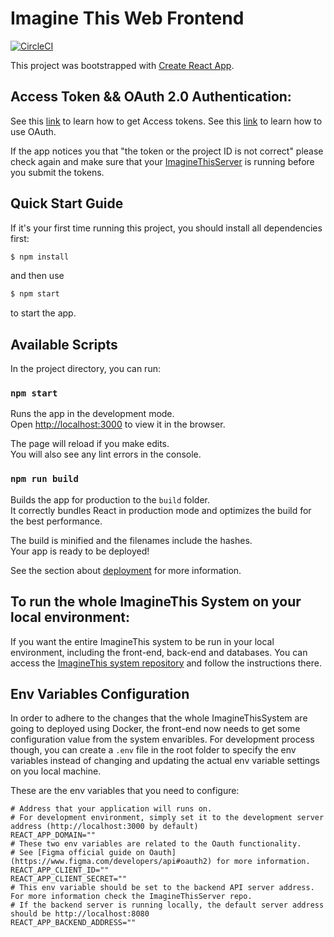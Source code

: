 # Imagine This Web Frontend
[![CircleCI](https://circleci.com/gh/ImagineThisUCL/imaginethisweb.svg?style=shield&circle-token=27d147dd173387718d5e753769982df6147f014e)](https://app.circleci.com/pipelines/github/ImagineThisUCL)

This project was bootstrapped with [Create React App](https://github.com/facebook/create-react-app).

## Access Token && OAuth 2.0 Authentication:
See this [link](https://www.figma.com/developers/api#access-tokens) to learn how to get Access tokens.
See this [link](https://www.figma.com/developers/api#oauth2) to learn how to use OAuth.

If the app notices you that "the token or the project ID is not correct" please check again and make sure that your [ImagineThisServer](https://github.com/ImagineThisUCL/ImagineThisServer) is running before you submit the tokens.

## Quick Start Guide
If it's your first time running this project, you should install all dependencies first:
```bash
$ npm install  
```
and then use 
```bash
$ npm start 
```
to start the app.


## Available Scripts

In the project directory, you can run:

### `npm start`

Runs the app in the development mode.<br />
Open [http://localhost:3000](http://localhost:3000) to view it in the browser.

The page will reload if you make edits.<br />
You will also see any lint errors in the console.


### `npm run build`

Builds the app for production to the `build` folder.<br />
It correctly bundles React in production mode and optimizes the build for the best performance.

The build is minified and the filenames include the hashes.<br />
Your app is ready to be deployed!

See the section about [deployment](https://facebook.github.io/create-react-app/docs/deployment) for more information.




## To run the whole ImagineThis System on your local environment:

If you want the entire ImagineThis system to be run in your local environment, including the front-end, back-end and databases. You can access the [ImagineThis system repository](https://github.com/ImagineThisUCL/ImagineThisSystem) and follow the instructions there.

## Env Variables Configuration
In order to adhere to the changes that the whole ImagineThisSystem are going to deployed using Docker, the front-end now needs to get some configuration value from the system envaribles. For development process though, you can create a `.env` file in the root folder to specify the env variables instead of changing and updating the actual env variable settings on you local machine.

These are the env variables that you need to configure:
```
# Address that your application will runs on.
# For development environment, simply set it to the development server address (http://localhost:3000 by default)
REACT_APP_DOMAIN="" 
# These two env variables are related to the Oauth functionality.
# See [Figma official guide on Oauth](https://www.figma.com/developers/api#oauth2) for more information.
REACT_APP_CLIENT_ID=""
REACT_APP_CLIENT_SECRET=""
# This env variable should be set to the backend API server address. For more information check the ImagineThisServer repo.
# If the backend server is running locally, the default server address should be http://localhost:8080
REACT_APP_BACKEND_ADDRESS=""
```